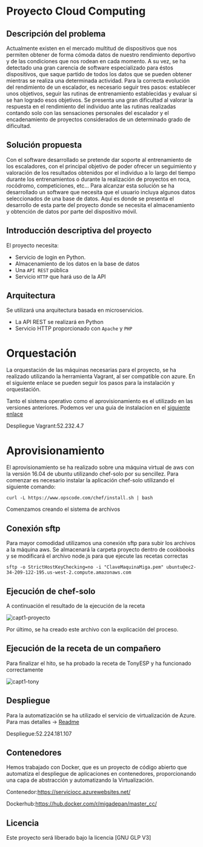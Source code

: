 # Proyecto Cloud Computing

## Descripción del problema

Actualmente existen en el mercado multitud de dispositivos que nos permiten obtener de forma cómoda datos de nuestro rendimiento deportivo y de las condiciones que nos rodean en cada momento. A su vez, se ha detectado una gran carencia de software especializado
para éstos dispositivos, que saque partido de todos los datos que se pueden obtener mientras se realiza una determinada actividad.
Para la correcta evolución del rendimiento de un escalador, es necesario seguir tres pasos: establecer unos objetivos, seguir las rutinas de entrenamiento establecidas y evaluar si se han logrado esos objetivos. Se presenta una gran dificultad al valorar la respuesta en el rendimiento del individuo ante las rutinas realizadas contando solo con las sensaciones personales del escalador y el encadenamiento de proyectos considerados de un determinado grado de dificultad. 

## Solución propuesta

Con el software desarrollado se pretende dar soporte al entrenamiento de los escaladores, con el principal objetivo de poder ofrecer un seguimiento y valoración de los resultados obtenidos por el individuo a lo largo del tiempo durante los entrenamientos o durante la realización de proyectos en roca, rocódromo, competiciones, etc... Para alcanzar esta solución se ha desarrollado un software que necesita que el usuario incluya algunos datos seleccionados de una base de datos. Aquí es donde se presenta el desarrollo de esta parte del proyecto donde se necesita el almacenamiento y obtención de datos por parte del dispositivo móvil.

## Introducción descriptiva del proyecto

El proyecto necesita:

- Servicio de login en Python.
- Almacenamiento de los datos en la base de datos
- Una `API REST` pública
- Servicio `HTTP` que hará uso de la API

## Arquitectura

Se utilizará una arquitectura basada en microservicios.

- La API REST se realizará en Python
- Servicio HTTP proporcionado con `Apache` y `PHP`


# Orquestación

La orquestación de las máquinas necesarias para el proyecto, se ha realizado utilizando la herramienta Vagrant, al ser compatible con azure. En el siguiente enlace se pueden seguir los pasos para la instalación y orquestación.

Tanto el sistema operativo como el aprovisionamiento es el utilizado en las versiones anteriores. Podemos ver una guia de instalacion en el [siguiente enlace](https://github.com/migadepan/Master_CC/tree/master/orquestacion)


Despliegue Vagrant:52.232.4.7


# Aprovisionamiento

El aprovisionamiento se ha realizado sobre una máquina virtual de aws con la versión 16.04 de ubuntu utilizando chef-solo por su sencillez. Para comenzar es necesario instalar la aplicación chef-solo utilizando el siguiente comando:

```
curl -L https://www.opscode.com/chef/install.sh | bash
```

Comenzamos creando el sistema de archivos

## Conexión sftp

Para mayor comodidad utilizamos una conexión sftp para subir los archivos a la máquina aws. Se almacenará la carpeta proyecto dentro de cookbooks y se modificará el archivo node.js para que ejecute las recetas correctas


```
sftp -o StrictHostKeyChecking=no -i "ClaveMaquinaMiga.pem" ubuntu@ec2-34-209-122-195.us-west-2.compute.amazonaws.com

```

## Ejecución de chef-solo

A continuación el resultado de la ejecución de la receta

![capt1-proyecto](https://user-images.githubusercontent.com/6852023/32702090-879cf3be-c7e1-11e7-8781-37be685aa5eb.png)

Por último, se ha creado este archivo con la explicación del proceso.

## Ejecución de la receta de un compañero

Para finalizar el hito, se ha probado la receta de TonyESP y ha funcionado correctamente

![capt1-tony](https://user-images.githubusercontent.com/6852023/32702208-acf2edec-c7e3-11e7-9dd0-051505d54a5c.png)


## Despliegue

Para la automatización se ha utilizado el servicio de virtualización de Azure. Para mas detalles -> [Readme](https://github.com/migadepan/Master_CC/tree/master/automatizacion)

Despliegue:52.224.181.107

## Contenedores

Hemos trabajado con Docker, que es un proyecto de código abierto que automatiza el despliegue de aplicaciones en contenedores, proporcionando una capa de abstracción y automatizando la Virtualización.

Contenedor:https://serviciocc.azurewebsites.net/

Dockerhub:https://hub.docker.com/r/migadepan/master_cc/


## Licencia

Este proyecto será liberado bajo la licencia [GNU GLP V3]

